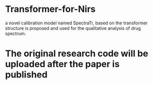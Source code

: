 # Transformer-for-Nirs
a novel calibration model named SpectraTr, based on the transformer structure is proposed and used for the qualitative analysis of drug spectrum. 

# The original research code will be uploaded after the paper is published
